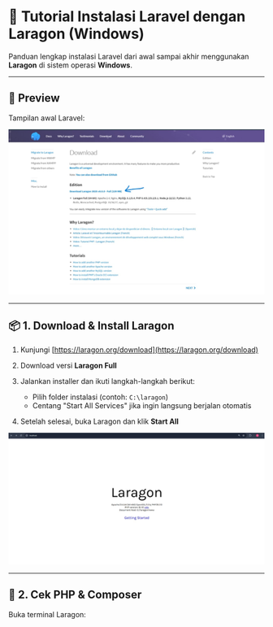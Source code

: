 # 🚀 Tutorial Instalasi Laravel dengan Laragon (Windows)

Panduan lengkap instalasi Laravel dari awal sampai akhir menggunakan **Laragon** di sistem operasi **Windows**.

---

## 📸 Preview

Tampilan awal Laravel:

![Tampilan Laravel](img/1.jpg)

---

## 📦 1. Download & Install Laragon

1. Kunjungi [https://laragon.org/download](https://laragon.org/download)
2. Download versi **Laragon Full**
3. Jalankan installer dan ikuti langkah-langkah berikut:
   - Pilih folder instalasi (contoh: `C:\laragon`)
   - Centang "Start All Services" jika ingin langsung berjalan otomatis

4. Setelah selesai, buka Laragon dan klik **Start All**

![Laragon Start](img/2.jpg)

---

## 🧪 2. Cek PHP & Composer

Buka terminal Laragon:

